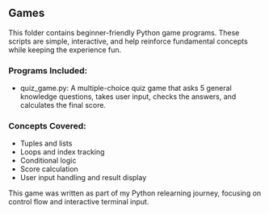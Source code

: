 ## Games

This folder contains beginner-friendly Python game programs. These scripts are simple, interactive, and help reinforce fundamental concepts while keeping the experience fun.

### Programs Included:
- quiz_game.py: A multiple-choice quiz game that asks 5 general knowledge questions, takes user input, checks the answers, and calculates the final score.

### Concepts Covered:
- Tuples and lists
- Loops and index tracking
- Conditional logic
- Score calculation
- User input handling and result display

This game was written as part of my Python relearning journey, focusing on control flow and interactive terminal input.
